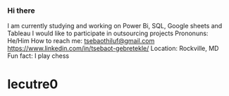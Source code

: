 ### Hi there
I am currently studying and working on Power Bi, SQL, Google sheets and Tableau
I would like to participate in outsourcing projects 
Prononuns: He/Him
How to reach me: tsebaothiluf@gmail.com
                https://www.linkedin.com/in/tsebaot-gebretekle/
Location: Rockville, MD
Fun fact: I play chess
# lecutre0

